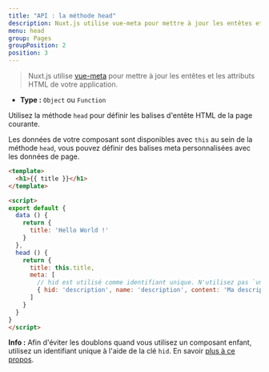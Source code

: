 ```yaml
---
title: "API : la méthode head"
description: Nuxt.js utilise vue-meta pour mettre à jour les entêtes et les attributs HTML de votre application.
menu: head
group: Pages
groupPosition: 2
position: 3
---
```


> Nuxt.js utilise [vue-meta](https://github.com/nuxt/vue-meta) pour mettre à jour les entêtes et les attributs HTML de votre application.

- **Type :** `Object` ou `Function`

Utilisez la méthode `head` pour définir les balises d'entête HTML de la page courante.

Les données de votre composant sont disponibles avec `this` au sein de la méthode `head`, vous pouvez définir des balises meta personnalisées avec les données de page.

```html
<template>
  <h1>{{ title }}</h1>
</template>

<script>
export default {
  data () {
    return {
      title: 'Hello World !'
    }
  },
  head () {
    return {
      title: this.title,
      meta: [
        // hid est utilisé comme identifiant unique. N'utilisez pas `vmid` car ça ne fonctionnera pas
        { hid: 'description', name: 'description', content: 'Ma description personnalisée' }
      ]
    }
  }
}
</script>
```

<div class="Alert Alert--teal">

<b>Info :</b> Afin d'éviter les doublons quand vous utilisez un composant enfant, utilisez un identifiant unique à l'aide de la clé `hid`. En savoir [plus à ce propos](https://vue-meta.nuxtjs.org/api/#tagidkeyname).

</div>
